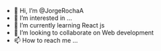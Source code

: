 - 👋 Hi, I’m @JorgeRochaA
- 👀 I’m interested in ...
- 🌱 I’m currently learning React js
- 💞️ I’m looking to collaborate on Web development
- 📫 How to reach me ...

<!---
JorgeRochaA/JorgeRochaA is a ✨ special ✨ repository because its `README.md` (this file) appears on your GitHub profile.
You can click the Preview link to take a look at your changes.
--->
